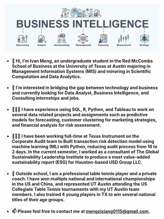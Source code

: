 ![](https://github.com/Ivan-Meng0115/Ivan-Meng0115/blob/main/pasos-business-intelligence-plan-negocios-mineria-datos-analisis-estrategia_35632-173.jpg)
- #### 👋  Hi, I’m Ivan Meng, an undergraduate student in the Red McCombs School of Business at the University of Texas at Austin majoring in Management Information Systems (MIS) and minoring in Scientific Computation and Data Analytics.

- #### 👀  I’m interested in bridging the gap between technology and business and currently looking for Data Analyst, Business Intelligence, and Consulting internships and jobs.

- #### 👨🏻‍💻  I have experience using SQL, R, Python, and Tableau to work on several data related projects and assignments such as predictive models for forecasting, customer clustering for marketing strategies, and financial analysis for risk assessment.

- #### 👨🏻‍💻 I have been working full-time at Texas Instrument on the Corporate Audit team to Built transaction risk detection model using machine learning (ML) with Python, reducing audit process from 16 to 2 days. In the current semester, I worked as a consultant of The Global Sustainability Leadership Institute to produce a most value-added sustainability report (ESG) for Houston-based USD Group LLC.


- #### 🏓  Outside school, I am a professional table tennis player and a private coach.  I have won multiple national and international championships in the US and China, and represented UT Austin attending the US Collegiate Table Tennis tournaments with my UT Austin team members.  I also trained 4 young players in TX to win several national titles of their age groups.

- #### 📫 Please feel free to contact me at mengzixiang0115@gmail.com.


<!---
Ivan-Meng0115/Ivan-Meng0115 is a ✨ special ✨ repository because its `README.md` (this file) appears on your GitHub profile.
You can click the Preview link to take a look at your changes.
--->
